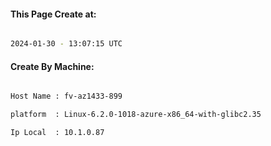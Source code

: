 
   
#### This Page Create at:

```bash

2024-01-30 - 13:07:15 UTC

```

#### Create By Machine:

```bash

Host Name : fv-az1433-899

platform  : Linux-6.2.0-1018-azure-x86_64-with-glibc2.35

Ip Local  : 10.1.0.87

```

